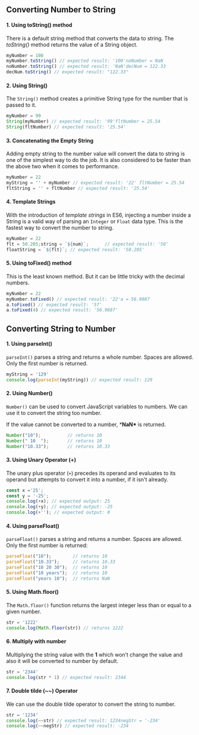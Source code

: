 ## Converting Number to String

#### 1. Using toString() method

There is a default string method that converts the data to string. The *toString()* method returns the value of a String object.

```js
myNumber = 100
myNumber.toString() // expected result: '100'noNumber = NaN
noNumber.toString() // expected result: 'NaN'decNum = 122.33
decNum.toString() // expected result: "122.33"
```

#### 2. Using String()

The `String()` method creates a primitive String type for the number that is passed to it.

```js
myNumber = 99
String(myNumber) // expected result: '99'fltNumber = 25.54
String(fltNumber) // expected result: '25.54'
```

#### 3. Concatenating the Empty String

Adding empty string to the number value will convert the data to string is one of the simplest way to do the job. It is also considered to be faster than the above two when it comes to performance.

```js
myNumber = 22
myString = '' + myNumber // expected result: '22' fltNumber = 25.54
fltString = '' + fltNumber // expected result: '25.54'
```

#### 4. Template Strings

With the introduction of *template strings* in ES6, injecting a number inside a String is a valid way of parsing an `Integer` or `Float` data type. This is the fastest way to convert the number to string.

```js
myNumber = 22
flt = 50.205;string = `${num}`;      // expected result: '50' 
floatString = `${flt}`; // expected result: '50.205'
```

#### 5. Using toFixed() method

This is the least known method. But it can be little tricky with the decimal numbers.

```js
myNumber = 22
myNumber.toFixed() // expected result: '22'a = 56.9887
a.toFixed() // expected result: '57'
a.toFixed(4) // expected result: '56.9887'
```

## Converting String to Number

#### 1. Using parseInt()

`parseInt()` parses a string and returns a whole number. Spaces are allowed. Only the first number is returned.

```js
myString = '129' 
console.log(parseInt(myString)) // expected result: 129
```

#### 2. Using Number()

`Number()` can be used to convert JavaScript variables to numbers. We can use it to convert the string too number.

If the value cannot be converted to a number, ***NaN\*** is returned.

```js
Number("10");          // returns 10
Number(" 10  ");       // returns 10
Number("10.33");       // returns 10.33
```

#### 3. Using Unary Operator (+)

The unary plus operator (`+`) precedes its operand and evaluates to its operand but attempts to convert it into a number, if it isn't already.

```js
const x ='25';
const y = '-25';
console.log(+x); // expected output: 25
console.log(+y); // expected output: -25
console.log(+''); // expected output: 0
```

#### 4. Using parseFloat()

`parseFloat()` parses a string and returns a number. Spaces are allowed. Only the first number is returned:

```js
parseFloat("10");        // returns 10
parseFloat("10.33");     // returns 10.33
parseFloat("10 20 30");  // returns 10
parseFloat("10 years");  // returns 10
parseFloat("years 10");  // returns NaN
```

#### 5. Using Math.floor()

The `Math.floor()` function returns the largest integer less than or equal to a given number.

```js
str = '1222'
console.log(Math.floor(str)) // returns 1222
```

#### 6. Multiply with number

Multiplying the string value with the **1** which won’t change the value and also it will be converted to number by default.

```js
str = '2344'
console.log(str * 1) // expected result: 2344
```

#### 7. Double tilde (~~) Operator

We can use the double tilde operator to convert the string to number.

```js
str = '1234'
console.log(~~str) // expected result: 1234negStr = '-234'
console.log(~~negStr) // expected result: -234
```

